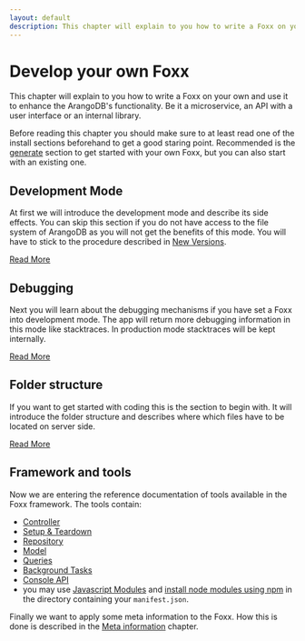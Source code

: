```yaml
---
layout: default
description: This chapter will explain to you how to write a Foxx on your own and use it to enhance the ArangoDB's functionality
---
```

Develop your own Foxx
=====================

This chapter will explain to you how to write a Foxx on your own and use it to enhance the ArangoDB's functionality.
Be it a microservice, an API with a user interface or an internal library.

Before reading this chapter you should make sure to at least read one of the install sections beforehand to get a good staring point.
Recommended is the [generate](foxx-install-generate.html) section to get started with your own Foxx, but you can also start with an existing one.

Development Mode
----------------

At first we will introduce the development mode and describe its side effects.
You can skip this section if you do not have access to the file system of ArangoDB as you will not get the benefits of this mode.
You will have to stick to the procedure described in [New Versions](foxx-production-upgrade.html).

[Read More](foxx-develop-developmentmode.html)

Debugging
---------

Next you will learn about the debugging mechanisms if you have set a Foxx into development mode.
The app will return more debugging information in this mode like stacktraces.
In production mode stacktraces will be kept internally.

[Read More](foxx-develop-debugging.html)

Folder structure
----------------

If you want to get started with coding this is the section to begin with.
It will introduce the folder structure and describes where which files have to be located on server side.

[Read More](foxx-develop-folder.html)

Framework and tools
-------------------

Now we are entering the reference documentation of tools available in the Foxx framework.
The tools contain:

  * [Controller](foxx-develop-controller.html)
  * [Setup & Teardown](foxx-develop-scripts.html)
  * [Repository](foxx-develop-repository.html)
  * [Model](foxx-develop-model.html)
  * [Queries](foxx-develop-queries.html)
  * [Background Tasks](foxx-develop-queues.html)
  * [Console API](foxx-develop-console.html)
  * you may use [Javascript Modules](modulejavascript.html) and [install node modules using npm](modulejavascript.html#installing-npm-modules) in the directory containing your `manifest.json`.

Finally we want to apply some meta information to the Foxx.
How this is done is described in the [Meta information](foxx-develop-manifest.html) chapter.

